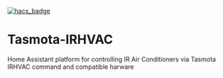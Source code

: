 [![hacs_badge](https://img.shields.io/badge/HACS-Custom-orange.svg?style=for-the-badge)](https://github.com/custom-components/hacs)
# Tasmota-IRHVAC
Home Assistant platform for controlling IR Air Conditioners via Tasmota IRHVAC command and compatible harware
